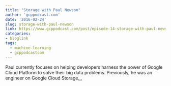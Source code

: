 ```yaml
---
title: "Storage with Paul Newson"
author: 'gcppodcast.com'
date: '2016-02-24'
slug: storage-with-paul-newson
link: https://www.gcppodcast.com/post/episode-14-storage-with-paul-newson/
categories:
- bloglink
tags:
  - machine-learning
  - gcppodcastcom
---
```


Paul currently focuses on helping developers harness the power of Google Cloud Platform to solve their big data problems. Previously, he was an engineer on Google Cloud Storage[... <i class="fas fa-external-link-alt"></i>](https://www.gcppodcast.com/post/episode-14-storage-with-paul-newson/)

